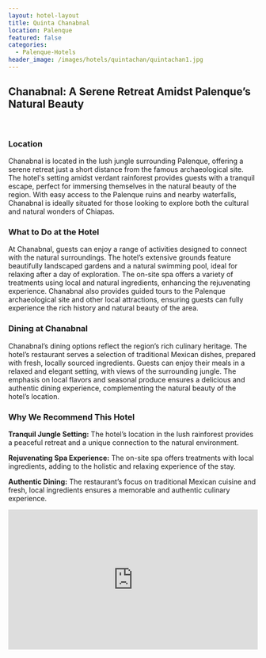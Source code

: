 ```yaml
---
layout: hotel-layout
title: Quinta Chanabnal
location: Palenque
featured: false
categories:
  - Palenque-Hotels
header_image: /images/hotels/quintachan/quintachan1.jpg
---
```

## Chanabnal: A Serene Retreat Amidst Palenque’s Natural Beauty

&nbsp;

### Location
Chanabnal is located in the lush jungle surrounding Palenque, offering a serene retreat just a short distance from the famous archaeological site. The hotel's setting amidst verdant rainforest provides guests with a tranquil escape, perfect for immersing themselves in the natural beauty of the region. With easy access to the Palenque ruins and nearby waterfalls, Chanabnal is ideally situated for those looking to explore both the cultural and natural wonders of Chiapas.

### What to Do at the Hotel
At Chanabnal, guests can enjoy a range of activities designed to connect with the natural surroundings. The hotel’s extensive grounds feature beautifully landscaped gardens and a natural swimming pool, ideal for relaxing after a day of exploration. The on-site spa offers a variety of treatments using local and natural ingredients, enhancing the rejuvenating experience. Chanabnal also provides guided tours to the Palenque archaeological site and other local attractions, ensuring guests can fully experience the rich history and natural beauty of the area.

### Dining at Chanabnal
Chanabnal’s dining options reflect the region’s rich culinary heritage. The hotel’s restaurant serves a selection of traditional Mexican dishes, prepared with fresh, locally sourced ingredients. Guests can enjoy their meals in a relaxed and elegant setting, with views of the surrounding jungle. The emphasis on local flavors and seasonal produce ensures a delicious and authentic dining experience, complementing the natural beauty of the hotel’s location.

### Why We Recommend This Hotel
**Tranquil Jungle Setting:** The hotel’s location in the lush rainforest provides a peaceful retreat and a unique connection to the natural environment.&nbsp;

**Rejuvenating Spa Experience:** The on-site spa offers treatments with local ingredients, adding to the holistic and relaxing experience of the stay.&nbsp;

**Authentic Dining:** The restaurant’s focus on traditional Mexican cuisine and fresh, local ingredients ensures a memorable and authentic culinary experience.&nbsp;



<style>.embed-container { position: relative; padding-bottom: 56.25%; height: 0; overflow: hidden; max-width: 100%; } .embed-container iframe, .embed-container object, .embed-container embed { position: absolute; top: 0; left: 0; width: 100%; height: 100%; }</style><div class='embed-container'><iframe src='https://www.youtube.com/embed/xyAzyLFQ5cU' frameborder='0' allowfullscreen></iframe></div>